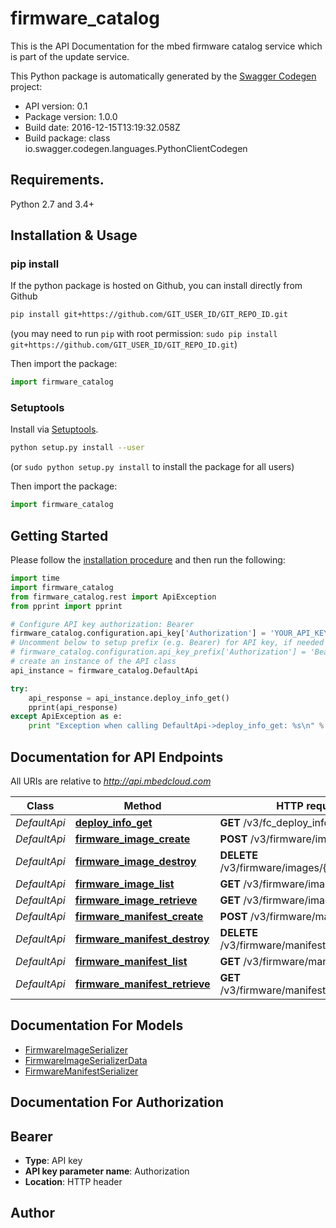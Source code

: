 # firmware_catalog
This is the API Documentation for the mbed firmware catalog service which is part of the update service.

This Python package is automatically generated by the [Swagger Codegen](https://github.com/swagger-api/swagger-codegen) project:

- API version: 0.1
- Package version: 1.0.0
- Build date: 2016-12-15T13:19:32.058Z
- Build package: class io.swagger.codegen.languages.PythonClientCodegen

## Requirements.

Python 2.7 and 3.4+

## Installation & Usage
### pip install

If the python package is hosted on Github, you can install directly from Github

```sh
pip install git+https://github.com/GIT_USER_ID/GIT_REPO_ID.git
```
(you may need to run `pip` with root permission: `sudo pip install git+https://github.com/GIT_USER_ID/GIT_REPO_ID.git`)

Then import the package:
```python
import firmware_catalog 
```

### Setuptools

Install via [Setuptools](http://pypi.python.org/pypi/setuptools).

```sh
python setup.py install --user
```
(or `sudo python setup.py install` to install the package for all users)

Then import the package:
```python
import firmware_catalog
```

## Getting Started

Please follow the [installation procedure](#installation--usage) and then run the following:

```python
import time
import firmware_catalog
from firmware_catalog.rest import ApiException
from pprint import pprint

# Configure API key authorization: Bearer
firmware_catalog.configuration.api_key['Authorization'] = 'YOUR_API_KEY'
# Uncomment below to setup prefix (e.g. Bearer) for API key, if needed
# firmware_catalog.configuration.api_key_prefix['Authorization'] = 'Bearer'
# create an instance of the API class
api_instance = firmware_catalog.DefaultApi

try:
    api_response = api_instance.deploy_info_get()
    pprint(api_response)
except ApiException as e:
    print "Exception when calling DefaultApi->deploy_info_get: %s\n" % e

```

## Documentation for API Endpoints

All URIs are relative to *http://api.mbedcloud.com*

Class | Method | HTTP request | Description
------------ | ------------- | ------------- | -------------
*DefaultApi* | [**deploy_info_get**](docs/DefaultApi.md#deploy_info_get) | **GET** /v3/fc_deploy_info | 
*DefaultApi* | [**firmware_image_create**](docs/DefaultApi.md#firmware_image_create) | **POST** /v3/firmware/images/ | 
*DefaultApi* | [**firmware_image_destroy**](docs/DefaultApi.md#firmware_image_destroy) | **DELETE** /v3/firmware/images/{image_id}/ | 
*DefaultApi* | [**firmware_image_list**](docs/DefaultApi.md#firmware_image_list) | **GET** /v3/firmware/images/ | 
*DefaultApi* | [**firmware_image_retrieve**](docs/DefaultApi.md#firmware_image_retrieve) | **GET** /v3/firmware/images/{image_id}/ | 
*DefaultApi* | [**firmware_manifest_create**](docs/DefaultApi.md#firmware_manifest_create) | **POST** /v3/firmware/manifests/ | 
*DefaultApi* | [**firmware_manifest_destroy**](docs/DefaultApi.md#firmware_manifest_destroy) | **DELETE** /v3/firmware/manifests/{manifest_id}/ | 
*DefaultApi* | [**firmware_manifest_list**](docs/DefaultApi.md#firmware_manifest_list) | **GET** /v3/firmware/manifests/ | 
*DefaultApi* | [**firmware_manifest_retrieve**](docs/DefaultApi.md#firmware_manifest_retrieve) | **GET** /v3/firmware/manifests/{manifest_id}/ | 


## Documentation For Models

 - [FirmwareImageSerializer](docs/FirmwareImageSerializer.md)
 - [FirmwareImageSerializerData](docs/FirmwareImageSerializerData.md)
 - [FirmwareManifestSerializer](docs/FirmwareManifestSerializer.md)


## Documentation For Authorization


## Bearer

- **Type**: API key
- **API key parameter name**: Authorization
- **Location**: HTTP header


## Author



